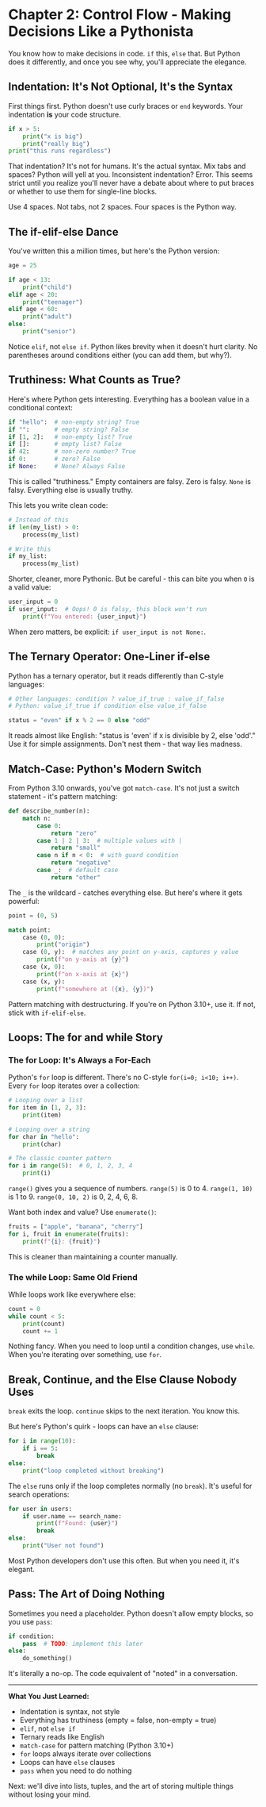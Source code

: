 # Chapter 2: Control Flow - Making Decisions Like a Pythonista

You know how to make decisions in code. `if` this, `else` that. But Python does it differently, and once you see why, you'll appreciate the elegance.

## Indentation: It's Not Optional, It's the Syntax

First things first. Python doesn't use curly braces or `end` keywords. Your indentation **is** your code structure.

```python
if x > 5:
    print("x is big")
    print("really big")
print("this runs regardless")
```

That indentation? It's not for humans. It's the actual syntax. Mix tabs and spaces? Python will yell at you. Inconsistent indentation? Error. This seems strict until you realize you'll never have a debate about where to put braces or whether to use them for single-line blocks.

Use 4 spaces. Not tabs, not 2 spaces. Four spaces is the Python way.

## The if-elif-else Dance

You've written this a million times, but here's the Python version:

```python
age = 25

if age < 13:
    print("child")
elif age < 20:
    print("teenager")
elif age < 60:
    print("adult")
else:
    print("senior")
```

Notice `elif`, not `else if`. Python likes brevity when it doesn't hurt clarity. No parentheses around conditions either (you can add them, but why?).

## Truthiness: What Counts as True?

Here's where Python gets interesting. Everything has a boolean value in a conditional context:

```python
if "hello":  # non-empty string? True
if "":       # empty string? False
if [1, 2]:   # non-empty list? True
if []:       # empty list? False
if 42:       # non-zero number? True
if 0:        # zero? False
if None:     # None? Always False
```

This is called "truthiness." Empty containers are falsy. Zero is falsy. `None` is falsy. Everything else is usually truthy.

This lets you write clean code:

```python
# Instead of this
if len(my_list) > 0:
    process(my_list)

# Write this
if my_list:
    process(my_list)
```

Shorter, cleaner, more Pythonic. But be careful - this can bite you when `0` is a valid value:

```python
user_input = 0
if user_input:  # Oops! 0 is falsy, this block won't run
    print(f"You entered: {user_input}")
```

When zero matters, be explicit: `if user_input is not None:`.

## The Ternary Operator: One-Liner if-else

Python has a ternary operator, but it reads differently than C-style languages:

```python
# Other languages: condition ? value_if_true : value_if_false
# Python: value_if_true if condition else value_if_false

status = "even" if x % 2 == 0 else "odd"
```

It reads almost like English: "status is 'even' if x is divisible by 2, else 'odd'." Use it for simple assignments. Don't nest them - that way lies madness.

## Match-Case: Python's Modern Switch

From Python 3.10 onwards, you've got `match-case`. It's not just a switch statement - it's pattern matching:

```python
def describe_number(n):
    match n:
        case 0:
            return "zero"
        case 1 | 2 | 3:  # multiple values with |
            return "small"
        case n if n < 0:  # with guard condition
            return "negative"
        case _:  # default case
            return "other"
```

The `_` is the wildcard - catches everything else. But here's where it gets powerful:

```python
point = (0, 5)

match point:
    case (0, 0):
        print("origin")
    case (0, y):  # matches any point on y-axis, captures y value
        print(f"on y-axis at {y}")
    case (x, 0):
        print(f"on x-axis at {x}")
    case (x, y):
        print(f"somewhere at ({x}, {y})")
```

Pattern matching with destructuring. If you're on Python 3.10+, use it. If not, stick with `if-elif-else`.

## Loops: The for and while Story

### The for Loop: It's Always a For-Each

Python's `for` loop is different. There's no C-style `for(i=0; i<10; i++)`. Every `for` loop iterates over a collection:

```python
# Looping over a list
for item in [1, 2, 3]:
    print(item)

# Looping over a string
for char in "hello":
    print(char)

# The classic counter pattern
for i in range(5):  # 0, 1, 2, 3, 4
    print(i)
```

`range()` gives you a sequence of numbers. `range(5)` is 0 to 4. `range(1, 10)` is 1 to 9. `range(0, 10, 2)` is 0, 2, 4, 6, 8.

Want both index and value? Use `enumerate()`:

```python
fruits = ["apple", "banana", "cherry"]
for i, fruit in enumerate(fruits):
    print(f"{i}: {fruit}")
```

This is cleaner than maintaining a counter manually.

### The while Loop: Same Old Friend

While loops work like everywhere else:

```python
count = 0
while count < 5:
    print(count)
    count += 1
```

Nothing fancy. When you need to loop until a condition changes, use `while`. When you're iterating over something, use `for`.

## Break, Continue, and the Else Clause Nobody Uses

`break` exits the loop. `continue` skips to the next iteration. You know this.

But here's Python's quirk - loops can have an `else` clause:

```python
for i in range(10):
    if i == 5:
        break
else:
    print("loop completed without breaking")
```

The `else` runs only if the loop completes normally (no `break`). It's useful for search operations:

```python
for user in users:
    if user.name == search_name:
        print(f"Found: {user}")
        break
else:
    print("User not found")
```

Most Python developers don't use this often. But when you need it, it's elegant.

## Pass: The Art of Doing Nothing

Sometimes you need a placeholder. Python doesn't allow empty blocks, so you use `pass`:

```python
if condition:
    pass  # TODO: implement this later
else:
    do_something()
```

It's literally a no-op. The code equivalent of "noted" in a conversation.

---

**What You Just Learned:**
- Indentation is syntax, not style
- Everything has truthiness (empty = false, non-empty = true)
- `elif`, not `else if`
- Ternary reads like English
- `match-case` for pattern matching (Python 3.10+)
- `for` loops always iterate over collections
- Loops can have `else` clauses
- `pass` when you need to do nothing

Next: we'll dive into lists, tuples, and the art of storing multiple things without losing your mind.